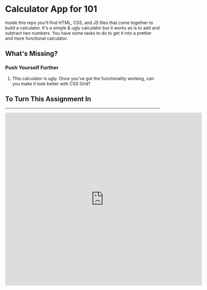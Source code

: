 # Calculator App for 101

Inside this repo you'll find HTML, CSS, and JS files that come together to build a calculator. It's a simple & ugly calculator but it works as is to add and subtract two numbers. You have some tasks to do to get it into a prettier and more functional calculator.

<!-- 1. Fork and clone it to your local machine in whatever folder you've been working in so far, i.e. `devFolder`
1. Open up the `index.html` file and uncomment line 7 so your JavaScript is connected to your HTML.
1. Now read the comments on line 13, 18, and 26. Then look over the code to see if you understand what is being built.
1. Use live-server or something similar to serve it and see what's happening in the browser. -->
<!-- 1. Play. Type in two numbers then choose "add" or "subtract" and hit "equal" to see the results. -->
<!-- 1. Go back to the `index.html` file and look at line 14 and 16. Do you see the `onkeyup` Event Listeners? Follow the function they call into the `main.js` file and see if you can figure out what and how they're doing what they're doing. -->
<!-- 1. Check out line 15 in the `main.js` file that tells you about the `parseInt()` function. This just makes sure our numbers are numbers and not text. -->
<!-- 1. Do you see where and how the numbers you typed in the input fields are being saved? -->
<!-- 1. If so, go back to the `index.html` file and find the `onclick` event listeners on the operation buttons. What functions are they calling in the `main.js` file? -->
<!-- 1. How is this function working? Break it down. Ask a friend. Ask a tutor. Ask your instructor. Make sure you understand what is happening in this function before moving on. -->
<!-- 1. After that, make sure each of your `button`s have the same `onclick` attribute as the `add` and `subtract` buttons. Just copy/paste into each. This will allow your operations to be used! -->
<!-- 1. Go back to the web page view of the Calculator and see how it's working. Try adding, subtracting, multiplying, dividing, and modulusing to see what's missing so you can fix it.

> *HINT: the comments throughout the code are left for you to read and learn from.* -->

## What's Missing?

<!-- 1. Part 1: the multiply, divide, and modulus functions need to be built. Can you figure out how to build them and `console.log` their results? -->
<!-- 1. Part 2: in the `equals` function at the bottom of the `main.js` file you'll see the first two cases call the `putResultInElement` function with their corresponding operation functions passed into it. But the next three don't. Can you fix that so that your results show up on the page and NOT the console? -->

### Push Yourself Further

1. This calculator is ugly. Once you've got the functionality working, can you make it look better with CSS Grid?

## To Turn This Assignment In

<!-- 1. Since you forked this repo you'll need to `git status, add, commit, push` the same way you've done before but now you'll create a Pull Request (*PR*). 

  > *NOTE: A PR is a request to merge your code changes into the original code base. This is what you'd normally do in your day job so that others can see the work you did for the day.*

1. Once you've made the PR you'll copy/paste the URL of the PR for your instructor to grade. -->

*******

<iframe src="https://player.vimeo.com/video/395247060" width="640" height="564" frameborder="0" allow="autoplay; fullscreen" allowfullscreen></iframe>
